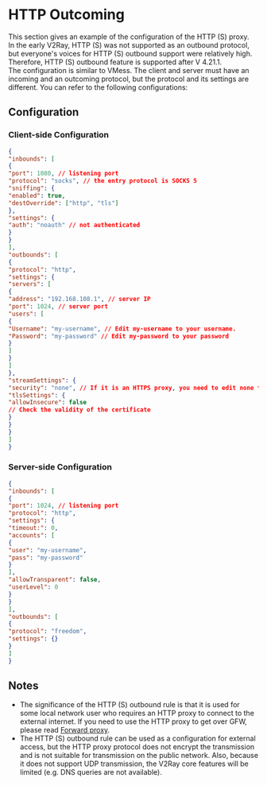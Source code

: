 # HTTP Outcoming
This section gives an example of the configuration of the HTTP (S) proxy. <br>
In the early V2Ray, HTTP (S) was not supported as an outbound protocol, but everyone's voices for HTTP (S) outbound support were relatively high. Therefore, HTTP (S) outbound feature is supported after V 4.21.1. <br>
The configuration is similar to VMess. The client and server must have an incoming and an outcoming protocol, but the protocol and its settings are different. You can refer to the following configurations:
## Configuration
### Client-side Configuration
```json
{
"inbounds": [
{
"port": 1080, // listening port
"protocol": "socks", // the entry protocol is SOCKS 5
"sniffing": {
"enabled": true,
"destOverride": ["http", "tls"]
},
"settings": {
"auth": "noauth" // not authenticated
}
}
],
"outbounds": [
{
"protocol": "http",
"settings": {
"servers": [
{
"address": "192.168.108.1", // server IP
"port": 1024, // server port
"users": [
{
"Username": "my-username", // Edit my-username to your username.
"Password": "my-password" // Edit my-password to your password
}
]
}
]
},
"streamSettings": {
"security": "none", // If it is an HTTPS proxy, you need to edit none to tls
"tlsSettings": {
"allowInsecure": false
// Check the validity of the certificate
}
}
}
]
}
```

### Server-side Configuration

```json
{
"inbounds": [
{
"port": 1024, // listening port
"protocol": "http",
"settings": {
"timeout:": 0,
"accounts": [
{
"user": "my-username",
"pass": "my-password"
}
],
"allowTransparent": false,
"userLevel": 0
}
}
],
"outbounds": [
{
"protocol": "freedom",
"settings": {}
}
]
}
```
## Notes
- The significance of the HTTP (S) outbound rule is that it is used for some local network user who requires an HTTP proxy to connect to the external internet. If you need to use the HTTP proxy to get over GFW, please read [Forward proxy](https://guide.v2fly.org/app/parent.html).
- The HTTP (S) outbound rule can be used as a configuration for external access, but the HTTP proxy protocol does not encrypt the transmission and is not suitable for transmission on the public network. Also, because it does not support UDP transmission, the V2Ray core features will be limited (e.g. DNS queries are not available).